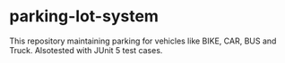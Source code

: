 # parking-lot-system
This repository maintaining parking for vehicles like BIKE, CAR, BUS and Truck. Alsotested with JUnit 5 test cases.
